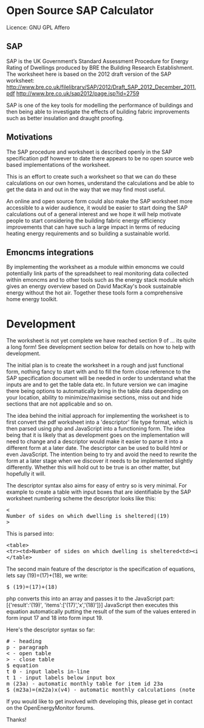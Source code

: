 # Open Source SAP Calculator
Licence: GNU GPL Affero

## SAP
SAP is the UK Government’s Standard Assessment Procedure for Energy Rating of Dwellings produced by BRE the Building Research Establishment. The worksheet here is based on the 2012 draft version of the SAP worksheet: 
http://www.bre.co.uk/filelibrary/SAP/2012/Draft_SAP_2012_December_2011.pdf
http://www.bre.co.uk/sap2012/page.jsp?id=2759

SAP is one of the key tools for modelling the performance of buildings and then being able to investigate the effects of building fabric improvements such as better insulation and draught proofing. 

## Motivations
The SAP procedure and worksheet is described openly in the SAP specification pdf however to date there appears to be no open source web based implementations of the worksheet.

This is an effort to create such a worksheet so that we can do these calculations on our own homes, understand the calculations and be able to get the data in and out in the way that we may find most useful.

An online and open source form could also make the SAP worksheet more accessible to a wider audience, it would be easier to start doing the SAP calculations out of a general interest and we hope it will help motivate people to start considering the building fabric energy efficiency improvements that can have such a large impact in terms of reducing heating energy requirements and so building a sustainable world. 

## Emoncms integrations
By implementing the worksheet as a module within emoncms we could potentially link parts of the spreadsheet to real monitoring data collected within emoncms and to other tools such as the energy stack module which gives an energy overview based on David MacKay's book sustainable energy without the hot air. Together these tools form a comprehensive home energy toolkit.

# Development

The worksheet is not yet complete we have reached section 9 of ... its quite a long form!
See development section below for details on how to help with development.

The initial plan is to create the worksheet in a rough and just functional form, nothing fancy to start with and to fill the form close reference to the SAP specification document will be needed in order to understand what the inputs are and to get the table data etc. In future version we can imagine there being options to automatically bring in the table data depending on your location, ability to minimize/maximise sections, miss out and hide sections that are not applicable and so on.

The idea behind the initial approach for implementing the worksheet is to first convert the pdf worksheet into a 'descriptor' file type format, which is then parsed using php and JavaScript into a functioning form. The idea being that it is likely that as development goes on the implementation will need to change and a descriptor would make it easier to parse it into a different form at a later date. The descriptor can be used to build html or even JavaScript. The intention being to try and avoid the need to rewrite the form at a later stage when we discover it needs to be implemented slightly differently. Whether this will hold out to be true is an other matter, but hopefully it will.

The descriptor syntax also aims for easy of entry so is very minimal. For example to create a table with input boxes that are identifiable by the SAP worksheet numbering scheme the descriptor looks like this:

<pre>
&lt;
Number of sides on which dwelling is sheltered|(19)
&gt;
</pre>

This is parsed into:

<pre>
&lt;table&gt;
&lt;tr>&lt;td&gt;Number of sides on which dwelling is sheltered</td>&lt;td&gt;&lt;input id='(19)' type='text' /&gt; (19)&lt;/td&gt;&lt;/tr&gt;
&lt;/table&gt;
</pre>

The second main feature of the descriptor is the specification of equations, lets say (19)=(17)+(18), we write:

<pre>
$ (19)=(17)+(18)
</pre>

php converts this into an array and passes it to the JavaScript part: [{'result':'(19)', 'items':['(17)','x','(18)']}]
JavaScript then executes this equation automatically putting the result of the sum of the values entered in form input 17 and 18 into form input 19.

Here's the descriptor syntax so far:

<pre>
# - heading
p - paragraph
&lt; - open table
&gt; - close table
$ equation
t 0 - input labels in-line
t 1 - input labels below input box
m (23a) - automatic monthly table for item id 23a
$ (m23a)=(m22a)x(v4) - automatic monthly calculations (note preceding m befor monthly item)
</pre>
If you would like to get involved with developing this, please get in contact on the OpenEnergyMonitor forums.

Thanks!
